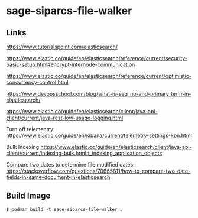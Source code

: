 # sage-siparcs-file-walker

## Links

https://www.tutorialspoint.com/elasticsearch/

https://www.elastic.co/guide/en/elasticsearch/reference/current/security-basic-setup.html#encrypt-internode-communication

https://www.elastic.co/guide/en/elasticsearch/reference/current/optimistic-concurrency-control.html

https://www.devopsschool.com/blog/what-is-seq_no-and-primary_term-in-elasticsearch/

https://www.elastic.co/guide/en/elasticsearch/client/java-api-client/current/java-rest-low-usage-logging.html

Turn off telementry:
https://www.elastic.co/guide/en/kibana/current/telemetry-settings-kbn.html

Bulk Indexing
https://www.elastic.co/guide/en/elasticsearch/client/java-api-client/current/indexing-bulk.html#_indexing_application_objects

Compare two dates to determine file modified dates:
https://stackoverflow.com/questions/70665811/how-to-compare-two-date-fields-in-same-document-in-elasticsearch

## Build Image
```
$ podman build -t sage-siparcs-file-walker .
```
